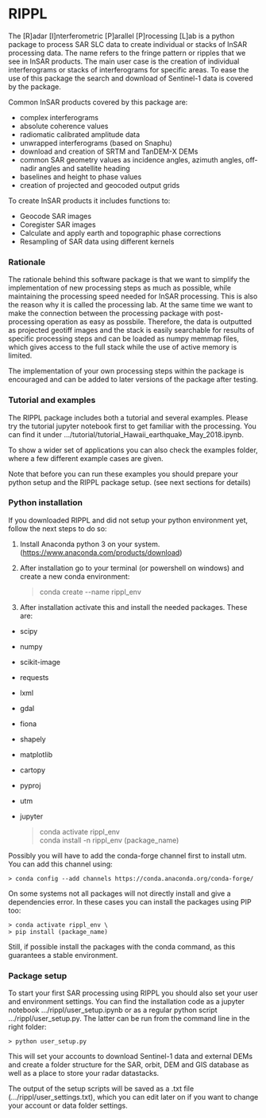 # RIPPL

The [R]adar [I]nterferometric [P]arallel [P]rocessing [L]ab is a python package to process SAR SLC data to create
individual or stacks of InSAR processing data. The name refers to the fringe pattern or ripples that we see
in InSAR products. The main user case is the creation of individual interferograms or stacks of interferograms
for specific areas. To ease the use of this package the search and download of Sentinel-1 data is covered by
the package. 

Common InSAR products covered by this package are: 
- complex interferograms
- absolute coherence values
- radiomatic calibrated amplitude data
- unwrapped interferograms (based on Snaphu)
- download and creation of SRTM and TanDEM-X DEMs
- common SAR geometry values as incidence angles, azimuth angles, off-nadir angles and satellite heading
- baselines and height to phase values
- creation of projected and geocoded output grids 

To create InSAR products it includes functions to:
- Geocode SAR images
- Coregister SAR images
- Calculate and apply earth and topographic phase corrections
- Resampling of SAR data using different kernels

### Rationale 

The rationale behind this software package is that we want to simplify the implementation of new processing
steps as much as possible, while maintaining the processing speed needed for InSAR processing. This is also
the reason why it is called the processing lab. At the same time we want to make the connection between 
the processing package with post-processing operation as easy as possbile. Therefore, the data is outputted
as projected geotiff images and the stack is easily searchable for results of specific processing steps
and can be loaded as numpy memmap files, which gives access to the full stack while the use of active
memory is limited.  

The implementation of your own processing steps within the package is encouraged and can be added to later
versions of the package after testing.

### Tutorial and examples

The RIPPL package includes both a tutorial and several examples. Please try the tutorial jupyter notebook first
to get familiar with the processing. You can find it under .../tutorial/tutorial_Hawaii_earthquake_May_2018.ipynb.

To show a wider set of applications you can also check the examples folder, where a few different example cases
are given. 

Note that before you can run these examples you should prepare your python setup and the RIPPL package setup. 
(see next sections for details)

### Python installation

If you downloaded RIPPL and did not setup your python environment yet, follow the next steps to do so:

1. Install Anaconda python 3 on your system. (https://www.anaconda.com/products/download)
2. After installation go to your terminal (or powershell on windows) and create a new conda environment:


    > conda create --name rippl_env 

3. After installation activate this and install the needed packages. These are:
- scipy
- numpy
- scikit-image
- requests
- lxml
- gdal
- fiona
- shapely
- matplotlib
- cartopy
- pyproj
- utm
- jupyter


    > conda activate rippl_env \
    > conda install -n rippl_env (package_name)

Possibly you will have to add the conda-forge channel first to install utm. You can add this channel using:

    > conda config --add channels https://conda.anaconda.org/conda-forge/

On some systems not all packages will not directly install and give a dependencies error. In these cases you can 
install the packages using PIP too:

    > conda activate rippl_env \
    > pip install (package_name)

Still, if possible install the packages with the conda command, as this guarantees a stable environment.

### Package setup

To start your first SAR processing using RIPPL you should also set your user and environment settings. You 
can find the installation code as a jupyter notebook .../rippl/user_setup.ipynb or as a regular python script
.../rippl/user_setup.py. The latter can be run from the command line in the right folder: 


    > python user_setup.py

This will set your accounts to download Sentinel-1 data and external DEMs and create
a folder structure for the SAR, orbit, DEM and GIS database as well as a place to store your radar datastacks.

The output of the setup scripts will be saved as a .txt file (.../rippl/user_settings.txt), which you can edit
later on if you want to change your account or data folder settings.
